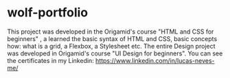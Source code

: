 # wolf-portfolio
This project was developed in the Origamid's course "HTML and CSS for beginners" , a learned the basic syntax of HTML and CSS, basic concepts how: what is a grid, 
a Flexbox, a Stylesheet etc. The entire Design project was developed in Origamid's course "UI Design for beginners".
You can see the certificates in my Linkedin: https://www.linkedin.com/in/lucas-neves-me/
